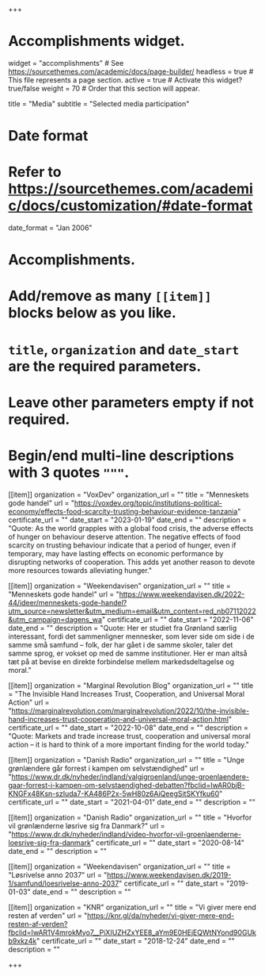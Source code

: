 +++
# Accomplishments widget.
widget = "accomplishments"  # See https://sourcethemes.com/academic/docs/page-builder/
headless = true  # This file represents a page section.
active = true  # Activate this widget? true/false
weight = 70  # Order that this section will appear.

title = "Media"
subtitle = "Selected media participation"

# Date format
#   Refer to https://sourcethemes.com/academic/docs/customization/#date-format
date_format = "Jan 2006"

# Accomplishments.
#   Add/remove as many `[[item]]` blocks below as you like.
#   `title`, `organization` and `date_start` are the required parameters.
#   Leave other parameters empty if not required.
#   Begin/end multi-line descriptions with 3 quotes `"""`.


[[item]]
  organization = "VoxDev"
  organization_url = ""
  title = "Menneskets gode handel"
  url = "https://voxdev.org/topic/institutions-political-economy/effects-food-scarcity-trusting-behaviour-evidence-tanzania"
  certificate_url = ""
  date_start = "2023-01-19"
  date_end = ""
  description = "Quote: As the world grapples with a global food crisis, the adverse effects of hunger on behaviour deserve attention. The negative effects of food scarcity on trusting behaviour indicate that a period of hunger, even if temporary, may have lasting effects on economic performance by disrupting networks of cooperation. This adds yet another reason to devote more resources towards alleviating hunger."

[[item]]
  organization = "Weekendavisen"
  organization_url = ""
  title = "Menneskets gode handel"
  url = "https://www.weekendavisen.dk/2022-44/ideer/menneskets-gode-handel?utm_source=newsletter&utm_medium=email&utm_content=red_nb07112022&utm_campaign=dagens_wa"
  certificate_url = ""
  date_start = "2022-11-06"
  date_end = ""
  description = "Quote: Her er studiet fra Grønland særlig interessant, fordi det sammenligner mennesker, som lever side om side i de samme små samfund – folk, der har gået i de samme skoler, taler det samme sprog, er vokset op med de samme institutioner. Her er man altså tæt på at bevise en direkte forbindelse mellem markedsdeltagelse og moral."

[[item]]
  organization = "Marginal Revolution Blog"
  organization_url = ""
  title = "The Invisible Hand Increases Trust, Cooperation, and Universal Moral Action"
  url = "https://marginalrevolution.com/marginalrevolution/2022/10/the-invisible-hand-increases-trust-cooperation-and-universal-moral-action.html"
  certificate_url = ""
  date_start = "2022-10-08"
  date_end = ""
  description = "Quote: Markets and trade increase trust, cooperation and universal moral action – it is hard to think of a more important finding for the world today."

[[item]]
  organization = "Danish Radio"
  organization_url = ""
  title = "Unge grønlændere går forrest i kampen om selvstændighed"
  url = "https://www.dr.dk/nyheder/indland/valgigroenland/unge-groenlaendere-gaar-forrest-i-kampen-om-selvstaendighed-debatten?fbclid=IwAR0bjB-KNGFx48Ksn-szIuda7-KA486P2x-5wH80z6AiQeegSitSKYfku60"
  certificate_url = ""
  date_start = "2021-04-01"
  date_end = ""
  description = ""

[[item]]
  organization = "Danish Radio"
  organization_url = ""
  title = "Hvorfor vil grønlænderne løsrive sig fra Danmark?"
  url = "https://www.dr.dk/nyheder/indland/video-hvorfor-vil-groenlaenderne-loesrive-sig-fra-danmark"
  certificate_url = ""
  date_start = "2020-08-14"
  date_end = ""
  description = ""

[[item]]
  organization = "Weekendavisen"
  organization_url = ""
  title = "Løsrivelse anno 2037"
  url = "https://www.weekendavisen.dk/2019-1/samfund/loesrivelse-anno-2037"
  certificate_url = ""
  date_start = "2019-01-03"
  date_end = ""
  description = ""
  
[[item]] 
organization = "KNR" 
organization_url = "" 
title = "Vi giver mere end resten af verden" 
url = "https://knr.gl/da/nyheder/vi-giver-mere-end-resten-af-verden?fbclid=IwAR1V4mrokMyo7__PiXIUZHZxYEE8_aYm9E0HEjEQWtNYond90GUkb9xkz4k" 
certificate_url = "" 
date_start = "2018-12-24" 
date_end = "" 
description = ""

+++
